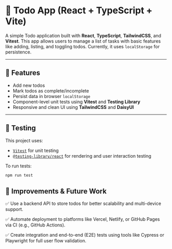 # 📝 Todo App (React + TypeScript + Vite)

A simple Todo application built with **React**, **TypeScript**, **TailwindCSS**, and **Vitest**. This app allows users to manage a list of tasks with basic features like adding, listing, and toggling todos. Currently, it uses `localStorage` for persistence.

---

## 🚀 Features

- Add new todos
- Mark todos as complete/incomplete
- Persist data in browser `localStorage`
- Component-level unit tests using **Vitest** and **Testing Library**
- Responsive and clean UI using **TailwindCSS** and **DaisyUI**

---

## 🧪 Testing

This project uses:

- [`Vitest`](https://vitest.dev/) for unit testing
- [`@testing-library/react`](https://testing-library.com/docs/react-testing-library/intro/) for rendering and user interaction testing

To run tests:

```bash
npm run test
```

## 🔧 Improvements & Future Work

✅ Use a backend API to store todos for better scalability and multi-device support.

✅ Automate deployment to platforms like Vercel, Netlify, or GitHub Pages via CI (e.g., GitHub Actions).

✅ Create integration and end-to-end (E2E) tests using tools like Cypress or Playwright for full user flow validation.